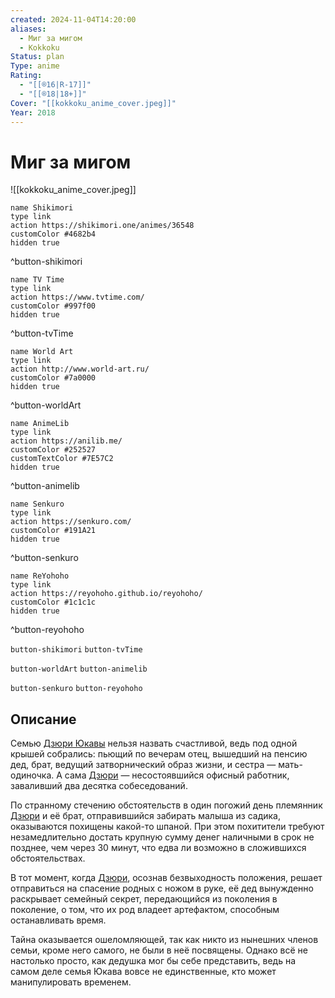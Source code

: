 ```yaml
---
created: 2024-11-04T14:20:00
aliases:
  - Миг за мигом
  - Kokkoku
Status: plan
Type: anime
Rating:
  - "[[®️16|R-17]]"
  - "[[®️18|18+]]"
Cover: "[[kokkoku_anime_cover.jpeg]]"
Year: 2018
---
```


# Миг за мигом

![[kokkoku_anime_cover.jpeg]]

```button
name Shikimori
type link
action https://shikimori.one/animes/36548
customColor #4682b4
hidden true
```
^button-shikimori

```button
name TV Time
type link
action https://www.tvtime.com/
customColor #997f00
hidden true
```
^button-tvTime

```button
name World Art
type link
action http://www.world-art.ru/
customColor #7a0000
hidden true
```
^button-worldArt

```button
name AnimeLib
type link
action https://anilib.me/
customColor #252527
customTextColor #7E57C2
hidden true
```
^button-animelib

```button
name Senkuro
type link
action https://senkuro.com/
customColor #191A21
hidden true
```
^button-senkuro

```button
name ReYohoho
type link
action https://reyohoho.github.io/reyohoho/
customColor #1c1c1c
hidden true
```
^button-reyohoho

`button-shikimori` `button-tvTime`

`button-worldArt` `button-animelib`

`button-senkuro` `button-reyohoho`

## Описание

Семью [Дзюри Юкавы](https://shikimori.one/characters/155583-juri-yukawa) нельзя назвать счастливой, ведь под одной крышей собрались: пьющий по вечерам отец, вышедший на пенсию дед, брат, ведущий затворнический образ жизни, и сестра — мать-одиночка. А сама [Дзюри](https://shikimori.one/characters/155583-juri-yukawa) — несостоявшийся офисный работник, заваливший два десятка собеседований.

По странному стечению обстоятельств в один погожий день племянник [Дзюри](https://shikimori.one/characters/155583-juri-yukawa) и её брат, отправившийся забирать малыша из садика, оказываются похищены какой-то шпаной. При этом похитители требуют незамедлительно достать крупную сумму денег наличными в срок не позднее, чем через 30 минут, что едва ли возможно в сложившихся обстоятельствах.

В тот момент, когда [Дзюри](https://shikimori.one/characters/155583-juri-yukawa), осознав безвыходность положения, решает отправиться на спасение родных с ножом в руке, её дед вынужденно раскрывает семейный секрет, передающийся из поколения в поколение, о том, что их род владеет артефактом, способным останавливать время.

Тайна оказывается ошеломляющей, так как никто из нынешних членов семьи, кроме него самого, не были в неё посвящены. Однако всё не настолько просто, как дедушка мог бы себе представить, ведь на самом деле семья Юкава вовсе не единственные, кто может манипулировать временем.
